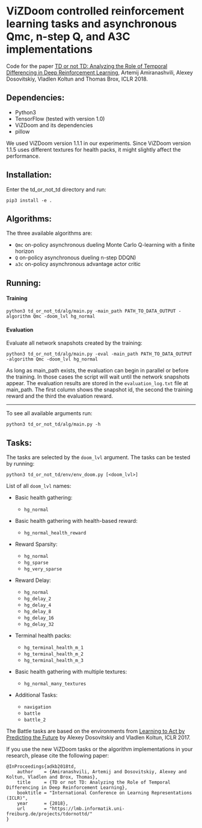 # ViZDoom controlled reinforcement learning tasks and asynchronous Qmc, n-step Q, and A3C implementations

Code for the paper [TD or not TD: Analyzing the Role of Temporal Differencing in Deep Reinforcement Learning](https://lmb.informatik.uni-freiburg.de/projects/tdornottd/), Artemij Amiranashvili, Alexey Dosovitskiy, Vladlen Koltun and Thomas Brox, ICLR 2018.

## Dependencies:

- Python3
- TensorFlow (tested with version 1.0)
- ViZDoom and its dependencies
- pillow

We used ViZDoom version 1.1.1 in our experiments. Since ViZDoom version 1.1.5 uses different textures for health packs, it might slightly affect the performance.

## Installation:

Enter the td_or_not_td directory and run:

    pip3 install -e .

## Algorithms:

The three available algorithms are: 

- `Qmc` on-policy asynchronous dueling Monte Carlo Q-learning with a finite horizon
- `Q` on-policy asynchronous dueling n-step DDQN)
- `a3c` on-policy asynchronous advantage actor critic

## Running:

#### Training

    python3 td_or_not_td/alg/main.py -main_path PATH_TO_DATA_OUTPUT -algorithm Qmc -doom_lvl hg_normal

#### Evaluation

Evaluate all network snapshots created by the training:

    python3 td_or_not_td/alg/main.py -eval -main_path PATH_TO_DATA_OUTPUT -algorithm Qmc -doom_lvl hg_normal

As long as main_path exists, the evaluation can begin in parallel or before the training. In those cases the script will wait until the network snapshots appear.
The evaluation results are stored in the `evaluation_log.txt` file at main_path. The first column shows the snapshot id, the second the training reward and the third the evaluation reward.

---

To see all available arguments run:

    python3 td_or_not_td/alg/main.py -h

## Tasks:

The tasks are selected by the `doom_lvl` argument. The tasks can be tested by running:

    python3 td_or_not_td/env/env_doom.py [<doom_lvl>]

List of all `doom_lvl` names:

- Basic health gathering:
  - `hg_normal`
- Basic health gathering with health-based reward:
  - `hg_normal_health_reward`
- Reward Sparsity:
  - `hg_normal`
  - `hg_sparse`
  - `hg_very_sparse`
- Reward Delay:
  - `hg_normal`
  - `hg_delay_2`
  - `hg_delay_4`
  - `hg_delay_8`
  - `hg_delay_16`
  - `hg_delay_32`
- Terminal health packs:
  - `hg_terminal_health_m_1`
  - `hg_terminal_health_m_2`
  - `hg_terminal_health_m_3`
- Basic health gathering with multiple textures:
  - `hg_normal_many_textures`

- Additional Tasks:
  - `navigation`
  - `battle`
  - `battle_2`

The Battle tasks are based on the environments from [Learning to Act by Predicting the Future](https://github.com/IntelVCL/DirectFuturePrediction) by Alexey Dosovitskiy and Vladlen Koltun, ICLR 2017.

If you use the new ViZDoom tasks or the algorithm implementations in your research, please cite the following paper:

    @InProceedings{adkb2018td,
        author    = {Amiranashvili, Artemij and Dosovitskiy, Alexey and Koltun, Vladlen and Brox, Thomas},
        title     = {TD or not TD: Analyzing the Role of Temporal Differencing in Deep Reinforcement Learning},
        booktitle = "International Conference on Learning Representations (ICLR)",
        year      = {2018},
        url       = "https://lmb.informatik.uni-freiburg.de/projects/tdornottd/"
    }
